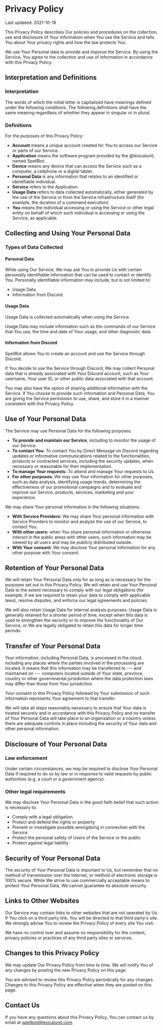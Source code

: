# Privacy Policy

Last updated: 2021-10-18

This Privacy Policy describes Our policies and procedures on the collection, use and disclosure of Your information when You use the Service and tells You about Your privacy rights and how the law protects You.

We use Your Personal data to provide and improve the Service. By using the Service, You agree to the collection and use of information in accordance with this Privacy Policy.

## Interpretation and Definitions

### Interpretation

The words of which the initial letter is capitalized have meanings defined under the following conditions. The following definitions shall have the same meaning regardless of whether they appear in singular or in plural.

### Definitions

For the purposes of this Privacy Policy:

- **Account** means a unique account created for You to access our Service or parts of our Service.
- **Application** means the software program provided by the @lexicalunit, named SpellBot.
- **Device** means any device that can access the Service such as a computer, a cellphone or a digital tablet.
- **Personal Data** is any information that relates to an identified or identifiable individual.
- **Service** refers to the Application.
- **Usage Data** refers to data collected automatically, either generated by the use of the Service or from the Service infrastructure itself (for example, the duration of a command execution).
- **You** means the individual accessing or using the Service or other legal entity on behalf of which such individual is accessing or using the Service, as applicable.

## Collecting and Using Your Personal Data

### Types of Data Collected

#### Personal Data

While using Our Service, We may ask You to provide Us with certain personally identifiable information that can be used to contact or identify You. Personally identifiable information may include, but is not limited to:

- Usage Data
- Information from Discord

#### Usage Data

Usage Data is collected automatically when using the Service.

Usage Data may include information such as the commands of our Service that You use, the time and date of Your usage, and other diagnostic data.

#### Information from Discord

SpellBot allows You to create an account and use the Service through Discord.

If You decide to use the Service through Discord, We may collect Personal data that is already associated with Your Discord account, such as Your username, Your user ID, or other public data associated with that account.

You may also have the option of sharing additional information with the Service. If You choose to provide such information and Personal Data, You are giving the Service permission to use, share, and store it in a manner consistent with this Privacy Policy.

## Use of Your Personal Data

The Service may use Personal Data for the following purposes:

- **To provide and maintain our Service**, including to monitor the usage of our Service.
- **To contact You:** To contact You by Direct Message on Discord regarding updates or informative communications related to the functionalities, products or contracted services, including the security updates, when necessary or reasonable for their implementation.
- **To manage Your requests:** To attend and manage Your requests to Us.
- **For other purposes**: We may use Your information for other purposes, such as data analysis, identifying usage trends, determining the effectiveness of our promotional campaigns and to evaluate and improve our Service, products, services, marketing and your experience.

We may share Your personal information in the following situations:

- **With Service Providers:** We may share Your personal information with Service Providers to monitor and analyze the use of our Service, to contact You.
- **With other users:** when You share personal information or otherwise interact in the public areas with other users, such information may be viewed by all users and may be publicly distributed outside.
- **With Your consent**: We may disclose Your personal information for any other purpose with Your consent.

## Retention of Your Personal Data

We will retain Your Personal Data only for as long as is necessary for the purposes set out in this Privacy Policy. We will retain and use Your Personal Data to the extent necessary to comply with our legal obligations (for example, if we are required to retain your data to comply with applicable laws), resolve disputes, and enforce our legal agreements and policies.

We will also retain Usage Data for internal analysis purposes. Usage Data is generally retained for a shorter period of time, except when this data is used to strengthen the security or to improve the functionality of Our Service, or We are legally obligated to retain this data for longer time periods.

## Transfer of Your Personal Data

Your information, including Personal Data, is processed in the cloud, including any places where the parties involved in the processing are located. It means that this information may be transferred to --- and maintained on --- computers located outside of Your state, province, country or other governmental jurisdiction where the data protection laws may differ than those from Your jurisdiction.

Your consent to this Privacy Policy followed by Your submission of such information represents Your agreement to that transfer.

We will take all steps reasonably necessary to ensure that Your data is treated securely and in accordance with this Privacy Policy and no transfer of Your Personal Data will take place to an organization or a country unless there are adequate controls in place including the security of Your data and other personal information.

## Disclosure of Your Personal Data

### Law enforcement

Under certain circumstances, we may be required to disclose Your Personal Data if required to do so by law or in response to valid requests by public authorities (e.g. a court or a government agency).

### Other legal requirements

We may disclose Your Personal Data in the good faith belief that such action is necessary to:

- Comply with a legal obligation
- Protect and defend the rights or property
- Prevent or investigate possible wrongdoing in connection with the Service
- Protect the personal safety of Users of the Service or the public
- Protect against legal liability

## Security of Your Personal Data

The security of Your Personal Data is important to Us, but remember that no method of transmission over the Internet, or method of electronic storage is 100% secure. While We strive to use commercially acceptable means to protect Your Personal Data, We cannot guarantee its absolute security.

## Links to Other Websites

Our Service may contain links to other websites that are not operated by Us. If You click on a third party link, You will be directed to that third party's site. We strongly advise You to review the Privacy Policy of every site You visit.

We have no control over and assume no responsibility for the content, privacy policies or practices of any third party sites or services.

## Changes to this Privacy Policy

We may update Our Privacy Policy from time to time. We will notify You of any changes by posting the new Privacy Policy on this page.

You are advised to review this Privacy Policy periodically for any changes. Changes to this Privacy Policy are effective when they are posted on this page.

## Contact Us

If you have any questions about this Privacy Policy, You can contact us by email at spellbot@lexicalunit.com.
